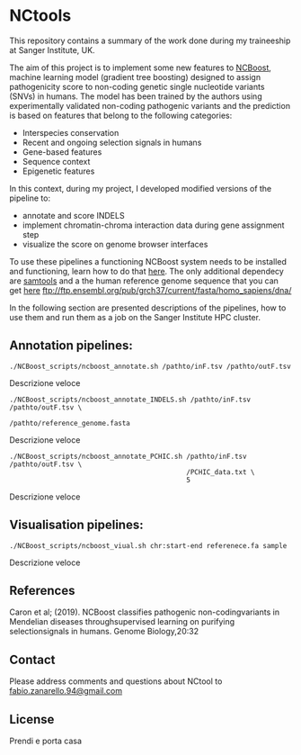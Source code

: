 # NCtools


This repository contains a summary of the work done during my traineeship at Sanger Institute, UK. 

The aim of this project is to implement some new features to [NCBoost](https://github.com/RausellLab/NCBoost), machine learning model (gradient tree boosting) designed to assign pathogenicity score to non-coding genetic single nucleotide variants (SNVs) in humans. The model has been trained by the authors using experimentally validated non-coding pathogenic variants and the prediction is based on features that belong to the following categories:

+ Interspecies conservation
+ Recent and ongoing selection signals in humans
+ Gene-based features
+ Sequence context
+ Epigenetic features

In this context, during my project, I developed modified versions of the pipeline to:

+ annotate and score INDELS
+ implement chromatin-chroma interaction data during gene assignment step
+ visualize the score on genome browser interfaces

To use these pipelines a functioning NCBoost system needs to be installed and functioning, learn how to do that [here](https://github.com/RausellLab/NCBoost).
The only additional dependecy are [samtools](http://www.htslib.org/doc/samtools.html) and a the human reference genome sequence that you can get [here](http://www.htslib.org/doc/samtools.html) ftp://ftp.ensembl.org/pub/grch37/current/fasta/homo_sapiens/dna/  
 
In the following section are presented descriptions of the pipelines, how to use them and run them as a job on the Sanger Institute HPC cluster.


## Annotation pipelines:

```
./NCBoost_scripts/ncboost_annotate.sh /pathto/inF.tsv /pathto/outF.tsv 
```
Descrizione veloce 

```
./NCBoost_scripts/ncboost_annotate_INDELS.sh /pathto/inF.tsv /pathto/outF.tsv \
                                             /pathto/reference_genome.fasta
```
Descrizione veloce 

```
./NCBoost_scripts/ncboost_annotate_PCHIC.sh /pathto/inF.tsv /pathto/outF.tsv \
                                            /PCHIC_data.txt \
                                            5
```
Descrizione veloce

## Visualisation pipelines:

```
./NCBoost_scripts/ncboost_viual.sh chr:start-end referenece.fa sample
```
Descrizione veloce 


## References

Caron et al; (2019). NCBoost classifies pathogenic non-codingvariants in Mendelian diseases throughsupervised learning on purifying selectionsignals in humans. Genome Biology,20:32 


## Contact
Please address comments and questions about NCtool to fabio.zanarello.94@gmail.com

## License

Prendi e porta casa

